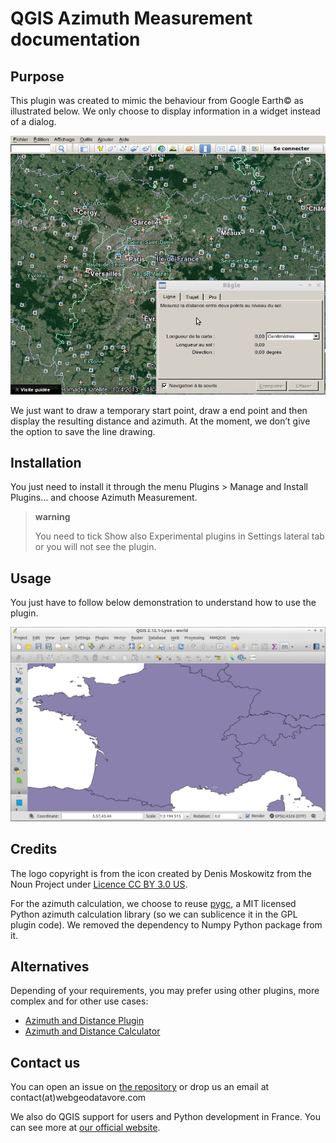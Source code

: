 QGIS Azimuth Measurement documentation
======================================

Purpose
-------

This plugin was created to mimic the behaviour from Google Earth© as
illustrated below. We only choose to display information in a widget
instead of a dialog.

![Azimuth in Google Earth]

We just want to draw a temporary start point, draw a end point and then
display the resulting distance and azimuth. At the moment, we don’t give
the option to save the line drawing.

Installation
------------

You just need to install it through the menu Plugins &gt;
Manage and Install Plugins... and choose Azimuth Measurement.

> **warning**
>
> You need to tick Show also Experimental plugins in Settings lateral
> tab or you will not see the plugin.

Usage
-----

You just have to follow below demonstration to understand how to use the
plugin.

![Azimuth in QGIS]

Credits
-------

The logo copyright is from the icon created by Denis Moskowitz from the
Noun Project under [Licence CC BY 3.0 US].

For the azimuth calculation, we choose to reuse [pygc], a MIT licensed
Python azimuth calculation library (so we can sublicence it in the GPL
plugin code). We removed the dependency to Numpy Python package from it.

Alternatives
------------

Depending of your requirements, you may prefer using other plugins, more
complex and for other use cases:

-   [Azimuth and Distance Plugin]
-   [Azimuth and Distance Calculator]

Contact us
----------

You can open an issue on [the repository] or drop us an email at
contact(at)webgeodatavore.com

We also do QGIS support for users and Python development in France. You
can see more at [our official website].

  [Azimuth in Google Earth]: help/source/_static/images/google-earth-azimuth.gif
  [Azimuth in QGIS]: help/source/_static/images/qgis-azimuth-measurement.gif
  [Licence CC BY 3.0 US]: http://creativecommons.org/licenses/by/3.0/us/
  [pygc]: https://github.com/axiom-data-science/pygc
  [Azimuth and Distance Plugin]: http://planet.qgis.org/plugins/qgsAzimuth/
  [Azimuth and Distance Calculator]: http://planet.qgis.org/plugins/AzimuthDistanceCalculator/
  [the repository]: https://github.com/webgeodatavore/azimuth_measurement/issues
  [our official website]: http://webgeodatavore.com/en/